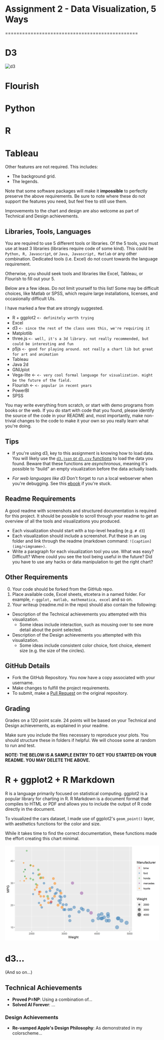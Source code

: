 # Assignment 2 - Data Visualization, 5 Ways  
===============================================
 # D3
![d3](https://raw.githubusercontent.com/speraruba/a2-DataVis-5ways/main/img/D3.png)

 # Flourish

 # Python

 # R

 # Tableau
 

















Other features are not required. This includes:

- The background grid.
- The legends.

Note that some software packages will make it **impossible** to perfectly preserve the above requirements. 
Be sure to note where these do not support the features you need, but feel free to still use them.

Improvements to the chart and design are also welcome as part of Technical and Design achievements.

Libraries, Tools, Languages
---

You are required to use 5 different tools or libraries.
Of the 5 tools, you must use at least 3 libraries (libraries require code of some kind).
This could be `Python, R, Javascript`, or `Java, Javascript, Matlab` or any other combination.
Dedicated tools (i.e. Excel) do not count towards the language requirement.

Otherwise, you should seek tools and libraries like Excel, Tableau, or Flourish to fill out your 5.

Below are a few ideas. Do not limit yourself to this list!
Some may be difficult choices, like Matlab or SPSS, which require large installations, licenses, and occasionally difficult UIs.

I have marked a few that are strongly suggested.

- R + ggplot2 `<- definitely worth trying`
- Excel
- d3 `<- since the rest of the class uses this, we're requiring it`
- Matplotlib
- three.js `<- well, it's a 3d library. not really recommended, but could be interesting and fun`
- p5js `<- good for playing around. not really a chart lib but great for art and animation`
- Tableau
- Java 2d
- GNUplot
- Vega-lite <- `<- very cool formal language for visualization. might be the future of the field.`
- Flourish <- `<- popular in recent years`
- PowerBI
- SPSS

You may write everything from scratch, or start with demo programs from books or the web. 
If you do start with code that you found, please identify the source of the code in your README and, most importantly, make non-trivial changes to the code to make it your own so you really learn what you're doing. 

Tips
---

- If you're using d3, key to this assignment is knowing how to load data.
You will likely use the [`d3.json` or `d3.csv` functions](https://github.com/mbostock/d3/wiki/Requests) to load the data you found.
Beware that these functions are *asynchronous*, meaning it's possible to "build" an empty visualization before the data actually loads.

- *For web languages like d3* Don't forget to run a local webserver when you're debugging.
See this [ebook](http://chimera.labs.oreilly.com/books/1230000000345/ch04.html#_setting_up_a_web_server) if you're stuck.


Readme Requirements
---

A good readme with screenshots and structured documentation is required for this project. 
It should be possible to scroll through your readme to get an overview of all the tools and visualizations you produced.

- Each visualization should start with a top-level heading (e.g. `# d3`)
- Each visualization should include a screenshot. Put these in an `img` folder and link through the readme (markdown command: `![caption](img/<imgname>)`.
- Write a paragraph for each visualization tool you use. What was easy? Difficult? Where could you see the tool being useful in the future? Did you have to use any hacks or data manipulation to get the right chart?

Other Requirements
---

0. Your code should be forked from the GitHub repo.
1. Place available code, Excel sheets, etcetera in a named folder. For example, `r-ggplot, matlab, mathematica, excel` and so on.
2. Your writeup (readme.md in the repo) should also contain the following:

- Description of the Technical achievements you attempted with this visualization.
  - Some ideas include interaction, such as mousing over to see more detail about the point selected.
- Description of the Design achievements you attempted with this visualization.
  - Some ideas include consistent color choice, font choice, element size (e.g. the size of the circles).

GitHub Details
---

- Fork the GitHub Repository. You now have a copy associated with your username.
- Make changes to fulfill the project requirements. 
- To submit, make a [Pull Request](https://help.github.com/articles/using-pull-requests/) on the original repository.

Grading
---

Grades on a 120 point scale. 
24 points will be based on your Technical and Design achievements, as explained in your readme. 

Make sure you include the files necessary to reproduce your plots.
You should structure these in folders if helpful.
We will choose some at random to run and test.

**NOTE: THE BELOW IS A SAMPLE ENTRY TO GET YOU STARTED ON YOUR README. YOU MAY DELETE THE ABOVE.**

# R + ggplot2 + R Markdown

R is a language primarily focused on statistical computing.
ggplot2 is a popular library for charting in R.
R Markdown is a document format that compiles to HTML or PDF and allows you to include the output of R code directly in the document.

To visualized the cars dataset, I made use of ggplot2's `geom_point()` layer, with aesthetics functions for the color and size.

While it takes time to find the correct documentation, these functions made the effort creating this chart minimal.

![ggplot2](img/ggplot2.png)

# d3...

(And so on...)


## Technical Achievements
- **Proved P=NP**: Using a combination of...
- **Solved AI Forever**: ...

### Design Achievements
- **Re-vamped Apple's Design Philosophy**: As demonstrated in my colorscheme...
